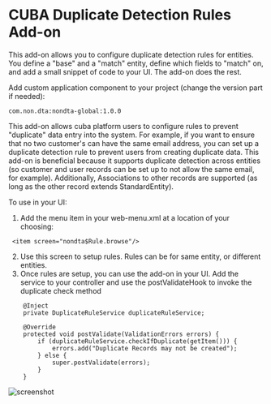 # CUBA Duplicate Detection Rules Add-on

This add-on allows you to configure duplicate detection rules for entities.  You define a "base" and a "match" entity, define which fields to "match" on, and add a small snippet of code to your UI.  The add-on does the rest.

Add custom application component to your project (change the version part if needed):
``` 
com.non.dta:nondta-global:1.0.0
```

This add-on allows cuba platform users to configure rules to prevent "duplicate" data entry into the system.  For example, if you want to ensure that no two customer's can have the same email address, you can set up a duplicate detection rule to prevent users from creating duplicate data.
This add-on is beneficial because it supports duplicate detection across entities (so customer and user records can be set up to not allow the same email, for example).
Additionally, Associations to other records are supported (as long as the other record extends StandardEntity).


To use in your UI:
1. Add the menu item in your web-menu.xml at a location of your choosing: 
```
 <item screen="nondta$Rule.browse"/>
```
2. Use this screen to setup rules.  Rules can be for same entity, or different entities.  
3. Once rules are setup, you can use the add-on in your UI.  Add the service to your controller and use the postValidateHook to invoke the duplicate check method
```
    @Inject
    private DuplicateRuleService duplicateRuleService;
```

```
    @Override
    protected void postValidate(ValidationErrors errors) {
        if (duplicateRuleService.checkIfDuplicate(getItem())) {
            errors.add("Duplicate Records may not be created");
        } else {
            super.postValidate(errors);
        }
    }
```

![screenshot](https://s3-us-west-1.amazonaws.com/909technologies/Capture.PNG)
